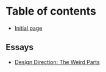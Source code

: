 # Table of contents

* [Initial page](README.md)

## Essays

* [Design Direction: The Weird Parts](essays/the-hidden-90.md)

